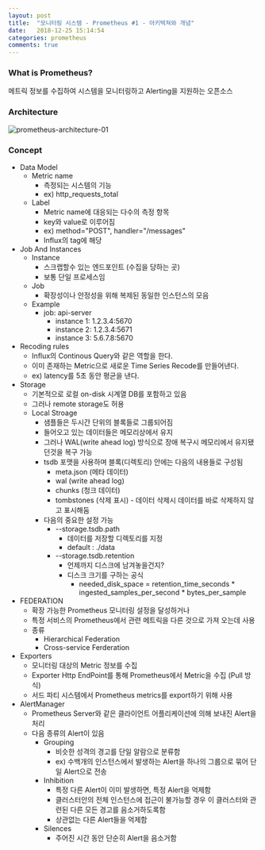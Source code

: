 ```yaml
---
layout: post
title:  "모니터링 시스템 - Prometheus #1 - 아키텍쳐와 개념"
date:   2018-12-25 15:14:54
categories: prometheus
comments: true
---
```

### What is Prometheus?
메트릭 정보를 수집하여 시스템을 모니터링하고 Alerting을 지원하는 오픈소스

### Architecture
![prometheus-architecture-01](https://user-images.githubusercontent.com/19832483/50424631-8cba6880-08aa-11e9-87b9-d7572088e7d9.png)

### Concept
- Data Model
	- Metric name
		- 측정되는 시스템의 기능
		- ex) http_requests_total
	- Label
		- Metric name에 대응되는 다수의 측정 항목
		- key와 value로 이루어짐
		- ex) method="POST", handler="/messages"
		- Influx의 tag에 해당
- Job And Instances
	- Instance
		- 스크랩할수 있는 엔드포인트 (수집을 당하는 곳)
		- 보통 단일 프로세스임
	- Job
		- 확장성이나 안정성을 위해 복제된 동일한 인스턴스의 모음
	- Example
		- job: api-server
			- instance 1: 1.2.3.4:5670
			- instance 2: 1.2.3.4:5671
			- instance 3: 5.6.7.8:5670
- Recoding rules
	- Influx의 Continous Query와 같은 역할을 한다.
	- 이미 존재하는 Metric으로 새로운 Time Series Recode를 만들어낸다.
	- ex) latency를 5초 동안 평균을 낸다.
- Storage
	- 기본적으로 로컬 on-disk 시계열 DB를 포함하고 있음
	- 그러나 remote storage도 허용
	- Local Stroage
		- 샘플들은 두시간 단위의 블록들로 그룹되어짐
		- 들어오고 있는 데이터들은 메모리상에서 유지
		- 그러나 WAL(write ahead log) 방식으로 장애 복구시 메모리에서 유지됐던것을 복구 가능
		-  tsdb 포맷을 사용하며 블록(디렉토리) 안에는 다음의 내용들로 구성됨
			- meta.json (메타 데이터)
			- wal (write ahead log)
			- chunks (청크 데이터)
			- tombstones (삭제 표시) - 데이터 삭제시 데이터를 바로 삭제하지 않고 표시해둠
		-  다음의 중요한 설정 가능
			- --storage.tsdb.path
				- 데이터를 저장할 디렉토리를 지정
				- default : ./data
			- --storage.tsdb.retention
				- 언제까지 디스크에 남겨놓을건지?
				- 디스크 크기를 구하는 공식
					- needed_disk_space = retention_time_seconds * ingested_samples_per_second * bytes_per_sample 
- FEDERATION
	- 확장 가능한 Prometheus 모니터링 설정을 달성하거나
	- 특정 서비스의 Prometheus에서 관련 메트릭을 다른 것으로 가져 오는데 사용
	- 종류
		- Hierarchical Federation
		- Cross-service Ferderation
- Exporters
	- 모니터링 대상의 Metric 정보를 수집
	- Exporter Http EndPoint를 통해 Prometheus에서 Metric을 수집 (Pull 방식)
	- 서드 파티 시스템에서 Prometheus metrics를 export하기 위해 사용
- AlertManager
	- Prometheus Server와 같은 클라이언트 어플리케이션에 의해 보내진 Alert을 처리
	- 다음 종류의 Alert이 있음
		- Grouping
			- 비슷한 성격의 경고를 단일 알람으로 분류함
			- ex) 수백개의 인스턴스에서 발생하는 Alert을 하나의 그룹으로 묶어 단일 Alert으로 전송
		- Inhibition
			- 특정 다른 Alert이 이미 발생하면, 특정 Alert을 억제함
			- 클러스터안의 전체 인스턴스에 접근이 불가능할 경우 이 클러스터와 관련된 다른 모든 경고를 음소거하도록함
			- 상관없는 다른 Alert들을 억제함
		- Silences
			- 주어진 시간 동안 단순히 Alert을 음소거함  